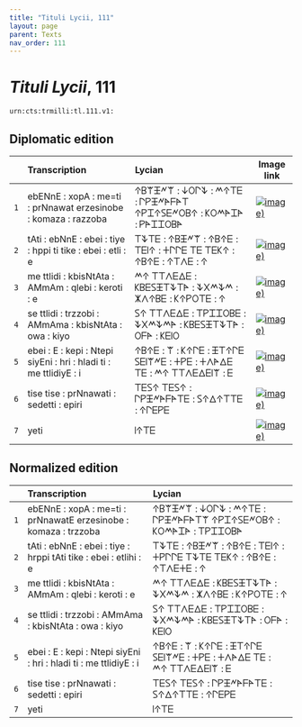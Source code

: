 ```yaml
---
title: "Tituli Lycii, 111"
layout: page
parent: Texts
nav_order: 111
---
```




# *Tituli Lycii*, 111




`urn:cts:trmilli:tl.111.v1:`

## Diplomatic edition

|  | Transcription | Lycian | Image link |
| :---: | :------ | :------ | --- |
| `1` | ebENnE : xopA : me=ti : prNnawat erzesinobe : komaza : razzoba | 𐊁𐊂𐊚𐊑𐊏𐊚 : 𐊜𐊒𐊓𐊙 : 𐊎𐊁𐊗𐊆 : 𐊓𐊕𐊑𐊏𐊀𐊇𐊀𐊗 𐊁𐊕𐊈𐊁𐊖𐊆𐊏𐊒𐊂𐊁 : 𐊋𐊒𐊎𐊀𐊈𐊀 : 𐊕𐊀𐊈𐊈𐊒𐊂𐊀 |[![image)](http://www.homermultitext.org/iipsrv?IIIF=/project/homer/pyramidal/deepzoom/lycian/hc/v1/2007.02.0138.tif/pct:2.778,4.167,96.36,17.15/100,/0/default.jpg)](http://www.homermultitext.org/ict2/?urn=urn:cite2:lycian:hc.v1:2007.02.0138@0.02778,0.04167,0.9636,0.1715) |
| `2` | tAti : ebNnE : ebei : tiye : hppi ti tike : ebei : etli : e | 𐊗𐊙𐊗𐊆 : 𐊁𐊂𐊑𐊏𐊚 : 𐊁𐊂𐊁𐊆 : 𐊗𐊆𐊊𐊁 : 𐊛𐊓𐊓𐊆 𐊗𐊆 𐊗𐊆𐊋𐊁 : 𐊁𐊂𐊁𐊆 : 𐊁𐊗𐊍𐊆 : 𐊁 |[![image)](http://www.homermultitext.org/iipsrv?IIIF=/project/homer/pyramidal/deepzoom/lycian/hc/v1/2007.02.0138.tif/pct:3.105,17.31,96.36,11.86/100,/0/default.jpg)](http://www.homermultitext.org/ict2/?urn=urn:cite2:lycian:hc.v1:2007.02.0138@0.03105,0.1731,0.9636,0.1186) |
| `3` | me ttlidi : kbisNtAta : AMmAm : qlebi : keroti : e | 𐊎𐊁 𐊗𐊗𐊍𐊆𐊅𐊆 : 𐊋𐊂𐊆𐊖𐊑𐊗𐊙𐊗𐊀 : 𐊙𐊐𐊎𐊙𐊎 : 𐊌𐊍𐊁𐊂𐊆 : 𐊋𐊁𐊕𐊒𐊗𐊆 : 𐊁 |[![image)](http://www.homermultitext.org/iipsrv?IIIF=/project/homer/pyramidal/deepzoom/lycian/hc/v1/2007.02.0138.tif/pct:2.165,26.12,97.55,12.5/100,/0/default.jpg)](http://www.homermultitext.org/ict2/?urn=urn:cite2:lycian:hc.v1:2007.02.0138@0.02165,0.2612,0.9755,0.1250) |
| `4` | se ttlidi : trzzobi : AMmAma : kbisNtAta : owa : kiyo | 𐊖𐊁 𐊗𐊗𐊍𐊆𐊅𐊆 : 𐊗𐊕𐊈𐊈𐊒𐊂𐊆 : 𐊙𐊐𐊎𐊙𐊎𐊀 : 𐊋𐊂𐊆𐊖𐊑𐊗𐊙𐊗𐊀 : 𐊒𐊇𐊀 : 𐊋𐊆𐊊𐊒 |[![image)](http://www.homermultitext.org/iipsrv?IIIF=/project/homer/pyramidal/deepzoom/lycian/hc/v1/2007.02.0138.tif/pct:1.961,36.54,97.55,12.5/100,/0/default.jpg)](http://www.homermultitext.org/ict2/?urn=urn:cite2:lycian:hc.v1:2007.02.0138@0.01961,0.3654,0.9755,0.1250) |
| `5` | ebei : E : kepi : Ntepi siyEni : hri : hladi ti : me ttlidiyE : i | 𐊁𐊂𐊁𐊆 : 𐊚 : 𐊋𐊁𐊓𐊆 : 𐊑𐊗𐊁𐊓𐊆 𐊖𐊆𐊊𐊚𐊏𐊆 : 𐊛𐊕𐊆 : 𐊛𐊍𐊀𐊅𐊆 𐊗𐊆 : 𐊎𐊁 𐊗𐊗𐊍𐊆𐊅𐊆𐊊𐊚 : 𐊆 |[![image)](http://www.homermultitext.org/iipsrv?IIIF=/project/homer/pyramidal/deepzoom/lycian/hc/v1/2007.02.0138.tif/pct:2.083,46.96,97.55,12.5/100,/0/default.jpg)](http://www.homermultitext.org/ict2/?urn=urn:cite2:lycian:hc.v1:2007.02.0138@0.02083,0.4696,0.9755,0.1250) |
| `6` | tise tise : prNnawati : sedetti : epiri | 𐊗𐊆𐊖𐊁 𐊗𐊆𐊖𐊁 : 𐊓𐊕𐊑𐊏𐊀𐊇𐊀𐊗𐊆 : 𐊖𐊁𐊅𐊁𐊗𐊗𐊆 : 𐊁𐊓𐊆𐊕𐊆 |[![image)](http://www.homermultitext.org/iipsrv?IIIF=/project/homer/pyramidal/deepzoom/lycian/hc/v1/2007.02.0138.tif/pct:1.43,67.31,97.55,12.5/100,/0/default.jpg)](http://www.homermultitext.org/ict2/?urn=urn:cite2:lycian:hc.v1:2007.02.0138@0.01430,0.6731,0.9755,0.1250) |
| `7` | yeti | 𐊊𐊁𐊗𐊆 |[![image)](http://www.homermultitext.org/iipsrv?IIIF=/project/homer/pyramidal/deepzoom/lycian/hc/v1/2007.02.0138.tif/pct:1.266,76.28,97.55,12.5/100,/0/default.jpg)](http://www.homermultitext.org/ict2/?urn=urn:cite2:lycian:hc.v1:2007.02.0138@0.01266,0.7628,0.9755,0.1250) |

## Normalized edition

|  | Transcription | Lycian |
| :---: | :------ | :------ |
| `1` | ebENnE : xopA : me=ti : prNnawatE erzesinobe : komaza : trzzoba | 𐊁𐊂𐊚𐊑𐊏𐊚 : 𐊜𐊒𐊓𐊙 : 𐊎𐊁𐊗𐊆 : 𐊓𐊕𐊑𐊏𐊀𐊇𐊀𐊗𐊚 𐊁𐊕𐊈𐊁𐊖𐊆𐊏𐊒𐊂𐊁 : 𐊋𐊒𐊎𐊀𐊈𐊀 : 𐊗𐊕𐊈𐊈𐊒𐊂𐊀 |
| `2` | tAti : ebNnE : ebei : tiye : hrppi tAti tike : ebei : etlihi : e | 𐊗𐊙𐊗𐊆 : 𐊁𐊂𐊑𐊏𐊚 : 𐊁𐊂𐊁𐊆 : 𐊗𐊆𐊊𐊁 : 𐊛𐊕𐊓𐊓𐊆 𐊗𐊙𐊗𐊆 𐊗𐊆𐊋𐊁 : 𐊁𐊂𐊁𐊆 : 𐊁𐊗𐊍𐊆𐊛𐊆 : 𐊁 |
| `3` | me ttlidi : kbisNtAta : AMmAm : qlebi : keroti : e | 𐊎𐊁 𐊗𐊗𐊍𐊆𐊅𐊆 : 𐊋𐊂𐊆𐊖𐊑𐊗𐊙𐊗𐊀 : 𐊙𐊐𐊎𐊙𐊎 : 𐊌𐊍𐊁𐊂𐊆 : 𐊋𐊁𐊕𐊒𐊗𐊆 : 𐊁 |
| `4` | se ttlidi : trzzobi : AMmAma : kbisNtAta : owa : kiyo | 𐊖𐊁 𐊗𐊗𐊍𐊆𐊅𐊆 : 𐊗𐊕𐊈𐊈𐊒𐊂𐊆 : 𐊙𐊐𐊎𐊙𐊎𐊀 : 𐊋𐊂𐊆𐊖𐊑𐊗𐊙𐊗𐊀 : 𐊒𐊇𐊀 : 𐊋𐊆𐊊𐊒 |
| `5` | ebei : E : kepi : Ntepi siyEni : hri : hladi ti : me ttlidiyE : i | 𐊁𐊂𐊁𐊆 : 𐊚 : 𐊋𐊁𐊓𐊆 : 𐊑𐊗𐊁𐊓𐊆 𐊖𐊆𐊊𐊚𐊏𐊆 : 𐊛𐊕𐊆 : 𐊛𐊍𐊀𐊅𐊆 𐊗𐊆 : 𐊎𐊁 𐊗𐊗𐊍𐊆𐊅𐊆𐊊𐊚 : 𐊆 |
| `6` | tise tise : prNnawati : sedetti : epiri | 𐊗𐊆𐊖𐊁 𐊗𐊆𐊖𐊁 : 𐊓𐊕𐊑𐊏𐊀𐊇𐊀𐊗𐊆 : 𐊖𐊁𐊅𐊁𐊗𐊗𐊆 : 𐊁𐊓𐊆𐊕𐊆 |
| `7` | yeti | 𐊊𐊁𐊗𐊆 |